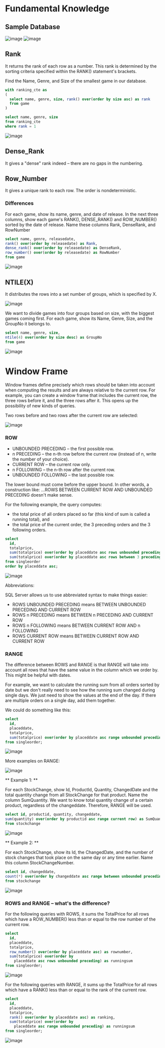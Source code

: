 # Fundamental Knowledge #

## Sample Database ##

![image](https://user-images.githubusercontent.com/77920592/194050135-c05bc442-682f-47c3-9b49-916254d071ab.png)
![image](https://user-images.githubusercontent.com/77920592/194050263-cb09a9c0-59cb-4294-a828-cb6f1ec6f902.png)


## Rank ##
It returns the rank of each row as a number. This rank is determined by the sorting criteria specified within the RANK() statement's brackets.

Find the Name, Genre, and Size of the smallest game in our database.
```sql
with ranking_cte as
(
  select name, genre, size, rank() over(order by size asc) as rank
  from game
)

select name, genre, size
from ranking_cte 
where rank = 1
```
![image](https://user-images.githubusercontent.com/77920592/194052400-7df5b884-09b6-40b6-ac6e-8c4d232fde64.png)

## Dense_Rank ##
It gives a "dense" rank indeed – there are no gaps in the numbering.

## Row_Number ##
It gives a unique rank to each row. The order is nondeterministic.

### Differences ###
For each game, show its name, genre, and date of release. In the next three columns, show each game's RANK(), DENSE_RANK() and ROW_NUMBER() sorted by the date of release. Name these columns Rank, DenseRank, and RowNumber
```sql
select name, genre, releasedate,
rank() over(order by releasedate) as Rank,
dense_rank() over(order by releasedate) as DenseRank,
row_number() over(order by releasedate) as RowNumber
from game
```
![image](https://user-images.githubusercontent.com/77920592/194051282-d6b8ef42-ce7c-4adf-8bf8-524249a9b1ee.png)

## NTILE(X) ##
It distributes the rows into a set number of groups, which is specified by X.

![image](https://user-images.githubusercontent.com/77920592/194051822-4c02fa0a-4ea1-4dab-960e-47b7299f507e.png)

We want to divide games into four groups based on size, with the biggest games coming first. For each game, show its Name, Genre, Size, and the GroupNo it belongs to.
```sql
select name, genre, size, 
ntile(4) over(order by size desc) as GroupNo
from game
```
![image](https://user-images.githubusercontent.com/77920592/194051785-eccd7d7e-749f-4fe4-8bda-0cb4a34d5aae.png)

# Window Frame #

Window frames define precisely which rows should be taken into account when computing the results and are always relative to the current row.
For example, you can create a window frame that includes the current row, the three rows before it, and the three rows after it. This opens up the possibility of new kinds of queries.

Two rows before and two rows after the current row are selected:

![image](https://user-images.githubusercontent.com/77920592/194053036-0075fe71-b000-4826-81ab-96f05d99a5a7.png)

### ROW ###

- UNBOUNDED PRECEDING – the first possible row.
- n PRECEDING – the n-th row before the current row (instead of n, write the number of your choice).
- CURRENT ROW – the current row only.
- n FOLLOWING – the n-th row after the current row.
- UNBOUNDED FOLLOWING – the last possible row.

The lower bound must come before the upper bound. 
In other words, a construction like: ...ROWS BETWEEN CURRENT ROW AND UNBOUNDED PRECEDING doesn't make sense. 

For the following example, the query computes:
- the total price of all orders placed so far (this kind of sum is called a running total), and
- the total price of the current order, the 3 preceding orders and the 3 following orders.

```sql
select
  id,
  totalprice,
  sum(totalprice) over(order by placeddate asc rows unbounded preceding) as runningtotal,
  sum(totalprice) over(order by placeddate asc rows between 3 preceding and 3 following) as sum3beforeafter
from singleorder
order by placeddate asc;
```

![image](https://user-images.githubusercontent.com/77920592/194054209-e42d3818-e857-4290-97cd-5905950e58c5.png)

Abbreviations:

SQL Server allows us to use abbreviated syntax to make things easier:

- ROWS UNBOUNDED PRECEDING means BETWEEN UNBOUNDED PRECEDING AND CURRENT ROW
- ROWS n PRECEDING means BETWEEN n PRECEDING AND CURRENT ROW
- ROWS n FOLLOWING means BETWEEN CURRENT ROW AND n FOLLOWING
- ROWS CURRENT ROW means BETWEEN CURRENT ROW AND CURRENT ROW

### RANGE ###

The difference between ROWS and RANGE is that RANGE will take into account all rows that have the same value in the column which we order by. This might be helpful with dates.

For example, we want to calculate the running sum from all orders sorted by date but we don't really need to see how the running sum changed during single days. 
We just need to show the values at the end of the day. If there are multiple orders on a single day, add them together.

We could do something like this:
```sql
select
  id,
  placeddate,
  totalprice,
  sum(totalprice) over(order by placeddate asc range unbounded preceding) as runningsum
from singleorder;
```

![image](https://user-images.githubusercontent.com/77920592/194055997-9b35a01b-6068-4171-8623-5baab7f494e3.png)

More examples on RANGE:

![image](https://user-images.githubusercontent.com/77920592/194058423-a2a0f9ff-aa8d-47b0-b408-c138e3dd6713.png)

** Example 1: **

For each StockChange, show Id, ProductId, Quantity, ChangedDate and the total quantity change from all StockChange for that product. Name the column SumQuantity.
We want to know total quantity change of a certain product, regardless of the changeddate. Therefore, RANGE will be used. 

```sql
select id, productid, quantity, changeddate,
sum(quantity) over(order by productid asc range current row) as SumQuantity
from stockchange
```

![image](https://user-images.githubusercontent.com/77920592/194058505-583ca772-cf73-465e-9038-4fd3b90a71d7.png)

** Example 2: **

For each StockChange, show its Id, the ChangedDate, and the number of stock changes that took place on the same day or any time earlier. Name this column StockChangeNumber.

```sql
select id, changeddate,
count(*) over(order by changeddate asc range between unbounded preceding and current row) as StockChangeNumber
from stockchange
```

![image](https://user-images.githubusercontent.com/77920592/194059135-7742d182-45b3-4125-a5c1-b6ec8b25a75e.png)

### ROWS and RANGE – what's the difference? ###

For the following queries with ROWS, it  sums the TotalPrice for all rows which have a ROW_NUMBER() less than or equal to the row number of the current row.
```sql
select
  id,
  placeddate,
  totalprice,
  row_number() over(order by placeddate asc) as rownumber,
  sum(totalprice) over(order by
    placeddate asc rows unbounded preceding) as runningsum
from singleorder;
```
![image](https://user-images.githubusercontent.com/77920592/194056828-c7eb3cea-4596-4195-97c4-9eb319c74705.png)

For the following queries with RANGE,  it sums up the TotalPrice for all rows which have a RANK() less than or equal to the rank of the current row.
```sql
select
  id,
  placeddate,
  totalprice,
  rank() over(order by placeddate asc) as ranking,
  sum(totalprice) over(order by
    placeddate asc range unbounded preceding) as runningsum
from singleorder;
```
![image](https://user-images.githubusercontent.com/77920592/194056861-6e73138c-dacf-4f89-af75-190078e21ea9.png)


